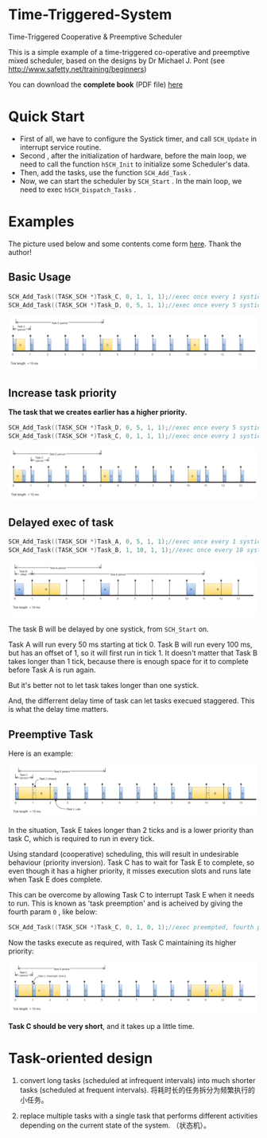 # Time-Triggered-System
Time-Triggered Cooperative &amp; Preemptive Scheduler

This is a simple example of a time-triggered co-operative and preemptive mixed scheduler, based on the designs by Dr Michael J. Pont (see http://www.safetty.net/training/beginners) 

You can download the **complete book** (PDF file) [here](https://www.safetty.net/download/pont_pttes_2001.pdf)

# Quick Start

- First of all, we have to configure the Systick timer, and call `SCH_Update` in interrupt service routine.
- Second , after the initialization of hardware, before the main loop, we need to call the function `hSCH_Init` to initialize some Scheduler's data.
- Then, add the tasks, use the function `SCH_Add_Task` .
- Now, we can start the scheduler by `SCH_Start` . In the main loop, we need to exec `hSCH_Dispatch_Tasks` .

# Examples

The picture used below and some contents come form [here](https://github.com/chrispbarlow/arduino-tasks). Thank the author!

## Basic Usage

```c
SCH_Add_Task((TASK_SCH *)Task_C, 0, 1, 1, 1);//exec once every 1 systicks(eg:10ms)
SCH_Add_Task((TASK_SCH *)Task_D, 0, 5, 1, 1);//exec once every 5 systicks
```

![eg-1](https://raw.githubusercontent.com/zhangyaaoo/ImageBed/master/pttes/eg-1.png)

## Increase task priority

**The task that we creates earlier has a higher priority.** 

```c
SCH_Add_Task((TASK_SCH *)Task_D, 0, 5, 1, 1);//exec once every 5 systicks(eg:10ms)
SCH_Add_Task((TASK_SCH *)Task_C, 0, 1, 1, 1);//exec once every 1 systicks
```

![eg-2](https://raw.githubusercontent.com/zhangyaaoo/ImageBed/master/pttes/eg-2.png)

## Delayed exec of task

```c
SCH_Add_Task((TASK_SCH *)Task_A, 0, 5, 1, 1);//exec once every 1 systicks(eg:10ms)
SCH_Add_Task((TASK_SCH *)Task_B, 1, 10, 1, 1);//exec once every 10 systicks
```

![eg-3](https://raw.githubusercontent.com/zhangyaaoo/ImageBed/master/pttes/eg-3.png)

The task B will be delayed by one systick, from `SCH_Start` on. 

Task A will run every 50 ms starting at tick 0. Task B will run every 100 ms, but has an offset of 1, so it will first run in tick 1. It doesn't matter that Task B takes longer than 1 tick, because there is enough space for it to complete before Task A is run again.

But it's better not to let task takes longer than one systick.

And, the differrent delay time of task can let tasks execued staggered. This is what the delay  time matters.

## Preemptive Task

Here is an example:

![eg-4](https://raw.githubusercontent.com/zhangyaaoo/ImageBed/master/pttes/eg-4.png)

In the situation, Task E takes longer than 2 ticks and is a lower priority than task C, which is required to run in every tick.

Using standard (cooperative) scheduling, this will result in undesirable behaviour (priority inversion). Task C has to wait for Task E to complete, so even though it has a higher priority, it misses execution slots and runs late when Task E does complete.

This can be overcome by allowing Task C to interrupt Task E when it needs to run. This is known as 'task preemption' and is acheived by giving the fourth param `0` , like below: 

```c
SCH_Add_Task((TASK_SCH *)Task_C, 0, 1, 0, 1);//exec preempted, fourth param is 0
```

Now the tasks execute as required, with Task C maintaining its higher priority:

![eg-5](https://raw.githubusercontent.com/zhangyaaoo/ImageBed/master/pttes/eg-5.png)

**Task C should be very short**, and it takes up a little time.

# Task-oriented design 

1. convert long tasks (scheduled at infrequent intervals) into much shorter tasks (scheduled at frequent intervals). 将耗时长的任务拆分为频繁执行的小任务。

2. replace multiple tasks with a single task that performs different activities depending on the current state of the system. （状态机）。